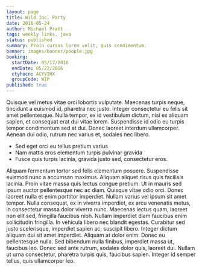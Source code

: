 ```yaml
---
layout: page
title: Wild Inc. Party
date: 2016-05-24
author: Michael Pratt
tags: weekly links, java
status: published
summary: Proin cursus lorem velit, quis condimentum.
banner: images/banner/people.jpg
booking:
  startDate: 05/17/2016
  endDate: 05/22/2016
  ctyhocn: ACYVIHX
  groupCode: WIP
published: true
---
```

Quisque vel metus vitae orci lobortis vulputate. Maecenas turpis neque, tincidunt a euismod id, pharetra nec justo. Integer consectetur eu felis sit amet pellentesque. Nulla tempor, ex id vestibulum dictum, nisi ex aliquam sapien, et consequat erat dui vitae lorem. Suspendisse id odio eu turpis tempor condimentum sed at dui. Donec laoreet interdum ullamcorper. Aenean dui odio, rutrum nec varius et, sodales nec libero.

* Sed eget orci eu tellus pretium varius
* Nam mattis eros elementum turpis pulvinar gravida
* Fusce quis turpis lacinia, gravida justo sed, consectetur eros.

Aliquam fermentum tortor sed felis elementum posuere. Suspendisse euismod nunc a accumsan maximus. Aliquam aliquet risus quis facilisis lacinia. Proin vitae massa quis lectus congue pretium. Ut in mauris sed ipsum auctor pellentesque nec ac diam. Quisque vitae odio orci. Donec laoreet nulla et enim porttitor imperdiet. Nullam varius vel ipsum sit amet tempor. Nulla consequat, ex in viverra imperdiet, ex arcu venenatis metus, in consectetur massa dolor viverra nunc. Maecenas lectus quam, laoreet non elit sed, fringilla faucibus nibh. Nullam imperdiet diam faucibus enim sollicitudin fringilla.
In vehicula libero nec blandit egestas. Curabitur sed justo scelerisque, imperdiet sapien ac, suscipit libero. Integer dictum aliquam dui sit amet imperdiet. Aliquam at dolor enim. Donec eu pellentesque nulla. Sed bibendum nulla finibus, imperdiet massa ut, faucibus leo. Donec sed ante rutrum, sodales dolor quis, laoreet dui. Nullam ut urna consectetur, pharetra turpis quis, faucibus sapien. Integer id semper tellus, quis ullamcorper leo.
